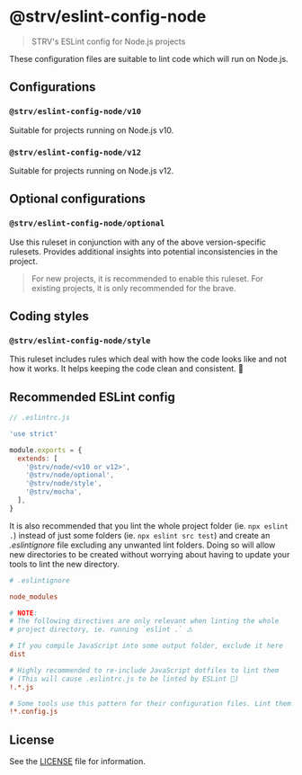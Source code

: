 # @strv/eslint-config-node

> STRV's ESLint config for Node.js projects

These configuration files are suitable to lint code which will run on Node.js.

## Configurations

### `@strv/eslint-config-node/v10`

Suitable for projects running on Node.js v10.

### `@strv/eslint-config-node/v12`

Suitable for projects running on Node.js v12.

## Optional configurations

### `@strv/eslint-config-node/optional`

Use this ruleset in conjunction with any of the above version-specific rulesets. Provides additional insights into potential inconsistencies in the project.

> For new projects, it is recommended to enable this ruleset. For existing projects, it is only recommended for the brave.

## Coding styles

### `@strv/eslint-config-node/style`

This ruleset includes rules which deal with how the code looks like and not how it works. It helps keeping the code clean and consistent. 🎨

## Recommended ESLint config

```js
// .eslintrc.js

'use strict'

module.exports = {
  extends: [
    '@strv/node/<v10 or v12>',
    '@strv/node/optional',
    '@strv/node/style',
    '@strv/mocha',
  ],
}
```

It is also recommended that you lint the whole project folder (ie. `npx eslint .`) instead of just
some folders (ie. `npx eslint src test`) and create an _.eslintignore_ file excluding any unwanted
lint folders. Doing so will allow new directories to be created without worrying about having to update your
tools to lint the new directory.

```ini
# .eslintignore

node_modules

# NOTE:
# The following directives are only relevant when linting the whole
# project directory, ie. running `eslint .` ⚠️

# If you compile JavaScript into some output folder, exclude it here
dist

# Highly recommended to re-include JavaScript dotfiles to lint them
# (This will cause .eslintrc.js to be linted by ESLint 🤘)
!.*.js

# Some tools use this pattern for their configuration files. Lint them!
!*.config.js
```

## License

See the [LICENSE](LICENSE) file for information.
